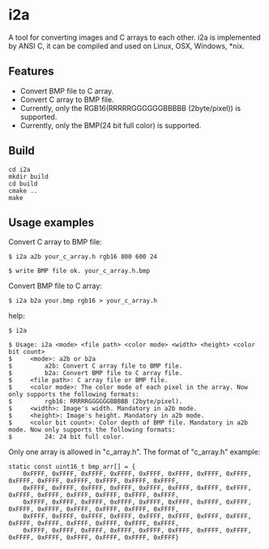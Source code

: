 # i2a
A tool for converting images and C arrays to each other.
i2a is implemented by ANSI C, it can be compiled and used on Linux, OSX, Windows, *nix. 

## Features
* Convert BMP file to C array.
* Convert C array to BMP file.
* Currently, only the RGB16(RRRRRGGGGGGBBBBB (2byte/pixel)) is supported.
* Currently, only the BMP(24 bit full color) is supported.

## Build

```
cd i2a
mkdir build
cd build
cmake ..
make
```

## Usage examples
Convert C array to BMP file:
```
$ i2a a2b your_c_array.h rgb16 800 600 24

$ write BMP file ok. your_c_array.h.bmp

```

Convert BMP file to C array:
```
$ i2a b2a your.bmp rgb16 > your_c_array.h

```

help:
```
$ i2a

$ Usage: i2a <mode> <file path> <color mode> <width> <height> <color bit count>
$     <mode>: a2b or b2a
$         a2b: Convert C array file to BMP file.
$         b2a: Convert BMP file to C array file.
$     <file path>: C array file or BMP file.
$     <color mode>: The color mode of each pixel in the array. Now only supports the following formats:
$         rgb16: RRRRRGGGGGGBBBBB (2byte/pixel).
$     <width>: Image's width. Mandatory in a2b mode.
$     <height>: Image's height. Mandatory in a2b mode.
$     <color bit count>: Color depth of BMP file. Mandatory in a2b mode. Now only supports the following formats:
$         24: 24 bit full color.

```
Only one array is allowed in "c_array.h".
The format of "c_array.h" example:
```
static const uint16_t bmp_arr[] = {
    0xFFFF, 0xFFFF, 0xFFFF, 0xFFFF, 0xFFFF, 0xFFFF, 0xFFFF, 0xFFFF, 0xFFFF, 0xFFFF, 0xFFFF, 0xFFFF, 0xFFFF, 0xFFFF,
    0xFFFF, 0xFFFF, 0xFFFF, 0xFFFF, 0xFFFF, 0xFFFF, 0xFFFF, 0xFFFF, 0xFFFF, 0xFFFF, 0xFFFF, 0xFFFF, 0xFFFF, 0xFFFF,
    0xFFFF, 0xFFFF, 0xFFFF, 0xFFFF, 0xFFFF, 0xFFFF, 0xFFFF, 0xFFFF, 0xFFFF, 0xFFFF, 0xFFFF, 0xFFFF, 0xFFFF, 0xFFFF,
    0xFFFF, 0xFFFF, 0xFFFF, 0xFFFF, 0xFFFF, 0xFFFF, 0xFFFF, 0xFFFF, 0xFFFF, 0xFFFF, 0xFFFF, 0xFFFF, 0xFFFF, 0xFFFF,
    0xFFFF, 0xFFFF, 0xFFFF, 0xFFFF, 0xFFFF, 0xFFFF, 0xFFFF, 0xFFFF, 0xFFFF, 0xFFFF, 0xFFFF, 0xFFFF, 0xFFFF, 0xFFFF}
```
